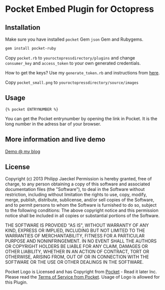 # Pocket Embed Plugin for Octopress

## Installation

Make sure you have installed ```pocket``` Gem  ```json``` Gem and Rubygems.

```bash
gem install pocket-ruby
```

Copy ```pocket.rb``` to ```youroctopressdirectory/plugins``` and change ```consumer_key``` and ```access_token``` to your own generated credentials.

How to get the keys? Use my ```generate_token.rb``` and instructions from [here](https://github.com/sotsy/pocket-octopress).

Copy ```pocket_small.png``` to ```youroctopressdirectory/source/images```

## Usage

```{% pocket ENTRYNUMBER %}```

You can get the Pocket entrynumber by opening the link in Pocket. It is the long number in the adress bar of your browser.

## More information and live demo

[Demo @ my blog](http://sots.name/blog/2013/10/08/octopress-plugin-to-embed-pocket-links-with-shortcode/)

## License

Copyright (c) 2013 Philipp Jaeckel
Permission is hereby granted, free of charge, to any person obtaining a copy of this software and associated documentation files (the "Software"), to deal in the Software without restriction, including without limitation the rights to use, copy, modify, merge, publish, distribute, sublicense, and/or sell copies of the Software, and to permit persons to whom the Software is furnished to do so, subject to the following conditions:
The above copyright notice and this permission notice shall be included in all copies or substantial portions of the Software.

THE SOFTWARE IS PROVIDED "AS IS", WITHOUT WARRANTY OF ANY KIND, EXPRESS OR IMPLIED, INCLUDING BUT NOT LIMITED TO THE WARRANTIES OF MERCHANTABILITY, FITNESS FOR A PARTICULAR PURPOSE AND NONINFRINGEMENT. IN NO EVENT SHALL THE AUTHORS OR COPYRIGHT HOLDERS BE LIABLE FOR ANY CLAIM, DAMAGES OR OTHER LIABILITY, WHETHER IN AN ACTION OF CONTRACT, TORT OR OTHERWISE, ARISING FROM, OUT OF OR IN CONNECTION WITH THE SOFTWARE OR THE USE OR OTHER DEALINGS IN THE SOFTWARE.

Pocket Logo is Licensed and has Copyright from [Pocket](https://getpocket.com) - Read it later Inc. Please read the [Terms of Service from Pocket](http://getpocket.com/tos). Usage of Logo is allowed for this Plugin.
